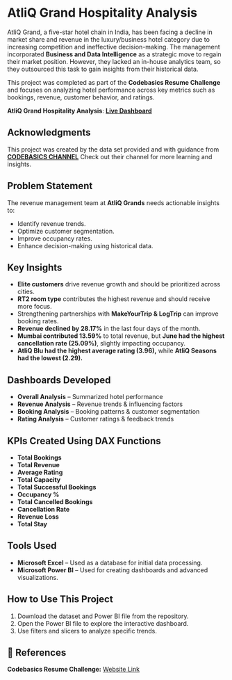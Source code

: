 # AtliQ Grand Hospitality Analysis
AtliQ Grand, a five-star hotel chain in India, has been facing a decline in market share and revenue in the luxury/business hotel category due to increasing competition and ineffective decision-making. The management incorporated **Business and Data Intelligence** as a strategic move to regain their market position. However, they lacked an in-house analytics team, so they outsourced this task to gain insights from their historical data.

This project was completed as part of the **Codebasics Resume Challenge** and focuses on analyzing hotel performance across key metrics such as bookings, revenue, customer behavior, and ratings.

**AtliQ Grand Hospitality Analysis**: [**Live Dashboard**](https://surl.li/nadzpq)

## Acknowledgments

This project was created by the data set provided and with guidance from [**CODEBASICS CHANNEL**](http://surl.li/nqzscw) Check out their channel for more learning and insights.

## Problem Statement
The revenue management team at **AtliQ Grands** needs actionable insights to:
- Identify revenue trends.
- Optimize customer segmentation.
- Improve occupancy rates.
- Enhance decision-making using historical data.

## Key Insights
- **Elite customers** drive revenue growth and should be prioritized across cities.
- **RT2 room type** contributes the highest revenue and should receive more focus.
- Strengthening partnerships with **MakeYourTrip & LogTrip** can improve booking rates.
- **Revenue declined by 28.17%** in the last four days of the month.
- **Mumbai contributed 13.59%** to total revenue, but **June had the highest cancellation rate (25.09%)**, slightly impacting occupancy.
- **AtliQ Blu had the highest average rating (3.96),** while **AtliQ Seasons had the lowest (2.29).**

## Dashboards Developed
- **Overall Analysis** – Summarized hotel performance
- **Revenue Analysis** – Revenue trends & influencing factors
- **Booking Analysis** – Booking patterns & customer segmentation
- **Rating Analysis** – Customer ratings & feedback trends

## KPIs Created Using DAX Functions
- **Total Bookings**
- **Total Revenue**
- **Average Rating**
- **Total Capacity**
- **Total Successful Bookings**
- **Occupancy %**
- **Total Cancelled Bookings**
- **Cancellation Rate**
- **Revenue Loss**
- **Total Stay**

## Tools Used
- **Microsoft Excel** – Used as a database for initial data processing.
- **Microsoft Power BI** – Used for creating dashboards and advanced visualizations.

## How to Use This Project
1. Download the dataset and Power BI file from the repository.
2. Open the Power BI file to explore the interactive dashboard.
3. Use filters and slicers to analyze specific trends.

## 🔗 References
  **Codebasics Resume Challenge:** [Website Link](https://surl.li/gvaozi)

